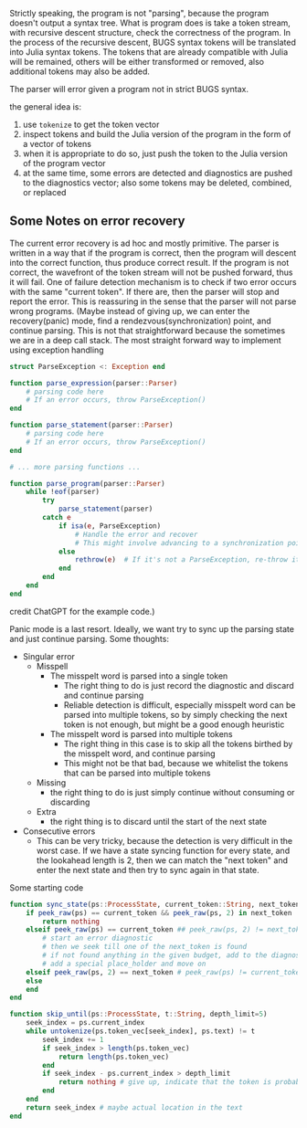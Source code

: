 Strictly speaking, the program is not "parsing", because the program doesn't output a syntax tree. 
What is program does is take a token stream, with recursive descent structure, check the correctness of the program. 
In the process of the recursive descent, BUGS syntax tokens will be translated into Julia syntax tokens. 
The tokens that are already compatible with Julia will be remained, others will be either transformed or removed, also additional tokens may also be added.

The parser will error given a program not in strict BUGS syntax.

the general idea is:
1. use `tokenize` to get the token vector
2. inspect tokens and build the Julia version of the program in the form of a vector of tokens
3. when it is appropriate to do so, just push the token to the Julia version of the program vector
4. at the same time, some errors are detected and diagnostics are pushed to the diagnostics vector; also some tokens may be deleted, combined, or replaced 


## Some Notes on error recovery
The current error recovery is ad hoc and mostly primitive.
The parser is written in a way that if the program is correct, then the program will descent into the correct function, thus produce correct result. If the program is not correct, the wavefront of the token stream will not be pushed forward, thus it will fail. 
One of failure detection mechanism is to check if two error occurs with the same "current token". If there are, then the parser will stop and report the error. This is reassuring in the sense that the parser will not parse wrong programs. 
(Maybe instead of giving up, we can enter the recovery(panic) mode, find a rendezvous(synchronization) point, and continue parsing. This is not that straightforward because the sometimes we are in a deep call stack. The most straight forward way to implement using exception handling
```julia
struct ParseException <: Exception end

function parse_expression(parser::Parser)
    # parsing code here
    # If an error occurs, throw ParseException()
end

function parse_statement(parser::Parser)
    # parsing code here
    # If an error occurs, throw ParseException()
end

# ... more parsing functions ...

function parse_program(parser::Parser)
    while !eof(parser)
        try
            parse_statement(parser)
        catch e
            if isa(e, ParseException)
                # Handle the error and recover
                # This might involve advancing to a synchronization point in the input
            else
                rethrow(e)  # If it's not a ParseException, re-throw it
            end
        end
    end
end
```
credit ChatGPT for the example code.)

Panic mode is a last resort. Ideally, we want try to sync up the parsing state and just continue parsing. Some thoughts:
* Singular error
    * Misspell
        * The misspelt word is parsed into a single token
            * The right thing to do is just record the diagnostic and discard and continue parsing
            * Reliable detection is difficult, especially misspelt word can be parsed into multiple tokens, so by simply checking the next token is not enough, but might be a good enough heuristic
        * The misspelt word is parsed into multiple tokens
            * The right thing in this case is to skip all the tokens birthed by the misspelt word, and continue parsing
            * This might not be that bad, because we whitelist the tokens that can be parsed into multiple tokens
    * Missing
        * the right thing to do is just simply continue without consuming or discarding
    * Extra
        * the right thing is to discard until the start of the next state
* Consecutive errors
    * This can be very tricky, because the detection is very difficult in the worst case. If we have a state syncing function for every state, and the lookahead length is 2, then we can match the "next token" and enter the next state and then try to sync again in that state.

Some starting code
```julia
function sync_state(ps::ProcessState, current_token::String, next_token::Tuple)
    if peek_raw(ps) == current_token && peek_raw(ps, 2) in next_token
        return nothing
    elseif peek_raw(ps) == current_token ## peek_raw(ps, 2) != next_token
        # start an error diagnostic
        # then we seek till one of the next_token is found
        # if not found anything in the given budget, add to the diagnostic
        # add a special place_holder and move on
    elseif peek_raw(ps, 2) == next_token # peek_raw(ps) != current_token
    else
    end
end

function skip_until(ps::ProcessState, t::String, depth_limit=5)
    seek_index = ps.current_index
    while untokenize(ps.token_vec[seek_index], ps.text) != t
        seek_index += 1
        if seek_index > length(ps.token_vec)
            return length(ps.token_vec)
        end
        if seek_index - ps.current_index > depth_limit
            return nothing # give up, indicate that the token is probably missing
        end
    end
    return seek_index # maybe actual location in the text 
end
```